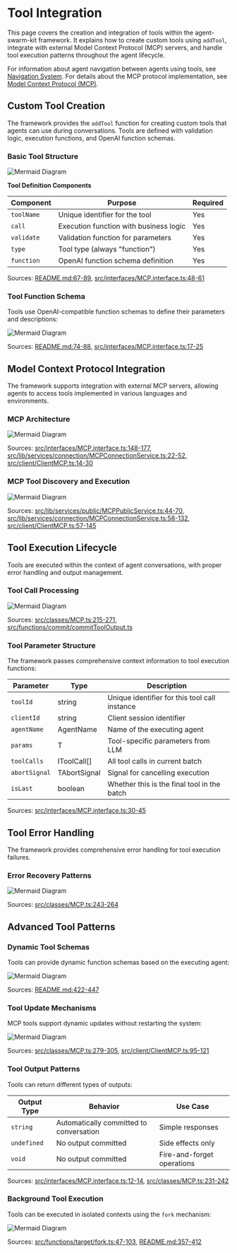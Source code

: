 # Tool Integration

This page covers the creation and integration of tools within the agent-swarm-kit framework. It explains how to create custom tools using `addTool`, integrate with external Model Context Protocol (MCP) servers, and handle tool execution patterns throughout the agent lifecycle.

For information about agent navigation between agents using tools, see [Navigation System](#2.7). For details about the MCP protocol implementation, see [Model Context Protocol (MCP)](#2.4).

## Custom Tool Creation

The framework provides the `addTool` function for creating custom tools that agents can use during conversations. Tools are defined with validation logic, execution functions, and OpenAI function schemas.

### Basic Tool Structure

![Mermaid Diagram](./diagrams\24_Tool_Integration_0.svg)

**Tool Definition Components**

| Component | Purpose | Required |
|-----------|---------|----------|
| `toolName` | Unique identifier for the tool | Yes |
| `call` | Execution function with business logic | Yes |
| `validate` | Validation function for parameters | Yes |
| `type` | Tool type (always "function") | Yes |
| `function` | OpenAI function schema definition | Yes |

Sources: [README.md:67-89](), [src/interfaces/MCP.interface.ts:48-61]()

### Tool Function Schema

Tools use OpenAI-compatible function schemas to define their parameters and descriptions:

![Mermaid Diagram](./diagrams\24_Tool_Integration_1.svg)

Sources: [README.md:74-88](), [src/interfaces/MCP.interface.ts:17-25]()

## Model Context Protocol Integration

The framework supports integration with external MCP servers, allowing agents to access tools implemented in various languages and environments.

### MCP Architecture

![Mermaid Diagram](./diagrams\24_Tool_Integration_2.svg)

Sources: [src/interfaces/MCP.interface.ts:148-177](), [src/lib/services/connection/MCPConnectionService.ts:22-52](), [src/client/ClientMCP.ts:14-30]()

### MCP Tool Discovery and Execution

![Mermaid Diagram](./diagrams\24_Tool_Integration_3.svg)

Sources: [src/lib/services/public/MCPPublicService.ts:44-70](), [src/lib/services/connection/MCPConnectionService.ts:58-132](), [src/client/ClientMCP.ts:57-145]()

## Tool Execution Lifecycle

Tools are executed within the context of agent conversations, with proper error handling and output management.

### Tool Call Processing

![Mermaid Diagram](./diagrams\24_Tool_Integration_4.svg)

Sources: [src/classes/MCP.ts:215-271](), [src/functions/commit/commitToolOutput.ts]()

### Tool Parameter Structure

The framework passes comprehensive context information to tool execution functions:

| Parameter | Type | Description |
|-----------|------|-------------|
| `toolId` | string | Unique identifier for this tool call instance |
| `clientId` | string | Client session identifier |
| `agentName` | AgentName | Name of the executing agent |
| `params` | T | Tool-specific parameters from LLM |
| `toolCalls` | IToolCall[] | All tool calls in current batch |
| `abortSignal` | TAbortSignal | Signal for cancelling execution |
| `isLast` | boolean | Whether this is the final tool in the batch |

Sources: [src/interfaces/MCP.interface.ts:30-45]()

## Tool Error Handling

The framework provides comprehensive error handling for tool execution failures.

### Error Recovery Patterns

![Mermaid Diagram](./diagrams\24_Tool_Integration_5.svg)

Sources: [src/classes/MCP.ts:243-264]()

## Advanced Tool Patterns

### Dynamic Tool Schemas

Tools can provide dynamic function schemas based on the executing agent:

![Mermaid Diagram](./diagrams\24_Tool_Integration_6.svg)

Sources: [README.md:422-447]()

### Tool Update Mechanisms

MCP tools support dynamic updates without restarting the system:

![Mermaid Diagram](./diagrams\24_Tool_Integration_7.svg)

Sources: [src/classes/MCP.ts:279-305](), [src/client/ClientMCP.ts:95-121]()

### Tool Output Patterns

Tools can return different types of outputs:

| Output Type | Behavior | Use Case |
|-------------|----------|----------|
| `string` | Automatically committed to conversation | Simple responses |
| `undefined` | No output committed | Side effects only |
| `void` | No output committed | Fire-and-forget operations |

Sources: [src/interfaces/MCP.interface.ts:12-14](), [src/classes/MCP.ts:231-242]()

### Background Tool Execution

Tools can be executed in isolated contexts using the `fork` mechanism:

![Mermaid Diagram](./diagrams\24_Tool_Integration_8.svg)

Sources: [src/functions/target/fork.ts:47-103](), [README.md:357-412]()